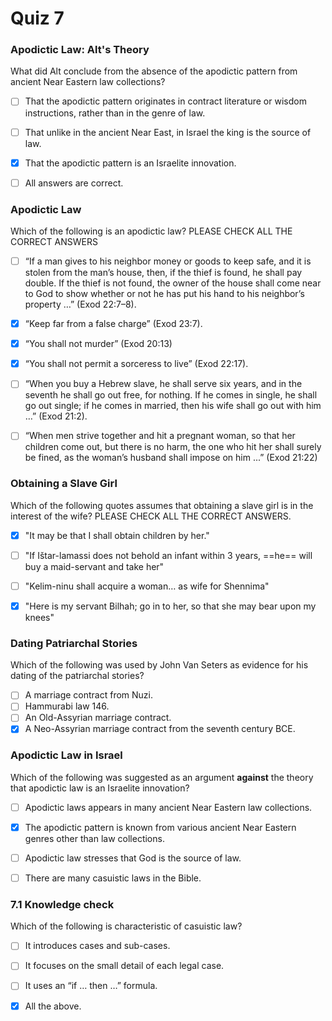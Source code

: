 # Quiz 7

###  Apodictic Law: Alt's Theory

What did Alt conclude from the absence of the apodictic pattern from ancient Near Eastern law collections?

- [ ] That the apodictic pattern originates in contract literature or wisdom instructions, rather than in the genre of law.
- [ ] That unlike in the ancient Near East, in Israel the king is the source of law.
- [x] That the apodictic pattern is an Israelite innovation. 
- [ ] All answers are correct.


### Apodictic Law
Which of the following is an apodictic law? PLEASE CHECK ALL THE CORRECT ANSWERS

- [ ] “If a man gives to his neighbor money or goods to keep safe, and it is stolen from the man’s house, then, if the thief is found, he shall pay double. If the thief is not found, the owner of the house shall come near to God to show whether or not he has put his hand to his neighbor’s property …” (Exod 22:7–8).
- [x] “Keep far from a false charge” (Exod 23:7).
- [x] “You shall not murder” (Exod 20:13)
- [x] “You shall not permit a sorceress to live” (Exod 22:17).
- [ ] “When you buy a Hebrew slave, he shall serve six years, and in the seventh he shall go out free, for nothing. If he comes in single, he shall go out single; if he comes in married, then his wife shall go out with him …” (Exod 21:2).
- [ ] “When men strive together and hit a pregnant woman, so that her children come out, but there is no harm, the one who hit her shall surely be fined, as the woman’s husband shall impose on him ...” (Exod 21:22)


### Obtaining a Slave Girl

Which of the following quotes assumes that obtaining a slave girl is in the interest of the wife? PLEASE CHECK ALL THE CORRECT ANSWERS.
- [x] "It may be that I shall obtain children by her."
- [ ] "If Ištar-lamassi does not behold an infant within 3 years, ==he== will buy a maid-servant and take her"
- [ ] "Kelim-ninu shall acquire a woman… as wife for Shennima"
- [x] "Here is my servant Bilhah; go in to her, so that she may bear upon my knees"



### Dating Patriarchal Stories

Which of the following was used by John Van Seters as evidence for his dating of the patriarchal stories?
- [ ] A marriage contract from Nuzi.
- [ ] Hammurabi law 146.
- [ ] An Old-Assyrian marriage contract.
- [x] A Neo-Assyrian marriage contract from the seventh century BCE. 
### Apodictic Law in Israel

Which of the following was suggested as an argument **against** the theory that apodictic law is an Israelite innovation?

- [ ] Apodictic laws appears in many ancient Near Eastern law collections.
- [x] The apodictic pattern is known from various ancient Near Eastern genres other than law collections.
- [ ] Apodictic law stresses that God is the source of law.
- [ ] There are many casuistic laws in the Bible.



### 7.1 Knowledge check

Which of the following is characteristic of casuistic law?

- [ ] It introduces cases and sub-cases.
- [ ] It focuses on the small detail of each legal case.
- [ ] It uses an “if … then …” formula.
- [x] All the above. 


